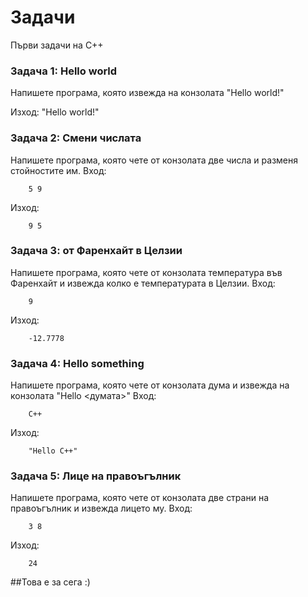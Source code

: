 Задачи
=====================

Първи задачи на C++

### Задача 1: Hello world
Напишете програма, която извежда на конзолата "Hello world!"

Изход:
"Hello world!"

### Задача 2: Смени числата
Напишете програма, която чете от конзолата две числа и разменя стойностите им.
Вход: 
```
	5 9
```
Изход: 
```
	9 5
```

### Задача 3: от Фаренхайт в Целзии
Напишете програма, която чете от конзолата температура във Фаренхайт и извежда колко е температурата в Целзии.
Вход: 
```
	9
```
Изход: 
```
	-12.7778
```

### Задача 4: Hello something
Напишете програма, която чете от конзолата дума и извежда на конзолата "Hello <думата>"
Вход: 
```
	C++
```
Изход: 
```
	"Hello C++"
```
### Задача 5: Лице на правоъгълник
Напишете програма, която чете от конзолата две страни на правоъгълник и извежда лицето му.
Вход: 
```
	3 8
```
Изход: 
```
	24
```

##Това е за сега :)
